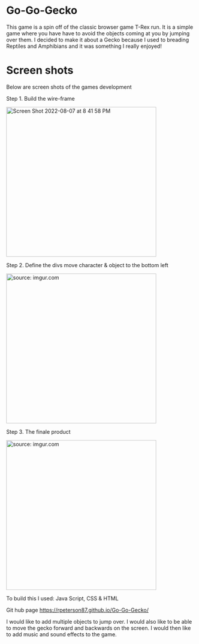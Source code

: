 # Go-Go-Gecko

This game is a spin off of the classic browser game T-Rex run. It is a simple game where you have have to avoid the objects coming at you by jumping over them. I decided to make it about a Gecko because I used to breading Reptiles and Amphibians and it was something I really enjoyed! 

# Screen shots
 Below are screen shots of the games development
 
 Step 1. Build the wire-frame

 <img width="400" alt="Screen Shot 2022-08-07 at 8 41 58 PM" src="https://user-images.githubusercontent.com/9807461/184040251-3f35dc1c-00eb-4852-a521-96bc08db60da.png">

Step 2. Define the divs move character & object to the bottom left

<a href="https://imgur.com/zCxyy7o"><img width="400" src="https://i.imgur.com/zCxyy7o.png" title="source: imgur.com" /></a>

Step 3. The finale product 

<a href="https://imgur.com/Um7ecNI"><img width="400" src="https://i.imgur.com/Um7ecNI.png" title="source: imgur.com" /></a>


To build this I used: Java Script, CSS & HTML 

Git hub page
https://rpeterson87.github.io/Go-Go-Gecko/

I would like to add multiple objects to jump over. I would also like to be able to move the gecko forward and backwards on the screen. I would then like to add music and sound effects to the game.


